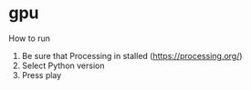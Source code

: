 # gpu

How to run

1. Be sure that Processing in stalled (https://processing.org/)
2. Select Python version
3. Press play